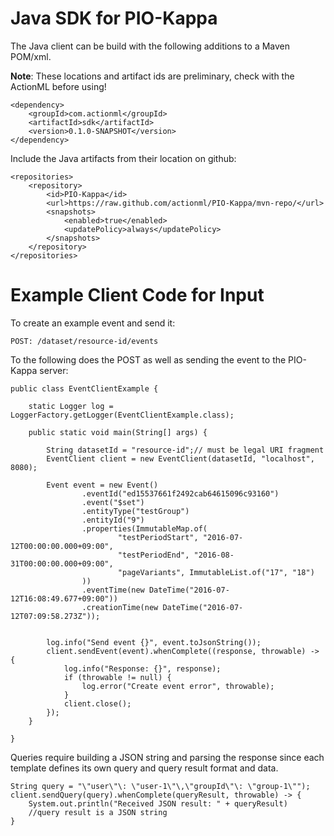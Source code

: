 # Java SDK for PIO-Kappa

The Java client can be build with the following additions to a Maven POM/xml. 

**Note**: These locations and artifact ids are preliminary, check with the ActionML before using!

```
<dependency>
    <groupId>com.actionml</groupId>
    <artifactId>sdk</artifactId>
    <version>0.1.0-SNAPSHOT</version>
</dependency>
```

Include the Java artifacts from their location on github:

```
<repositories>
    <repository>
        <id>PIO-Kappa</id>
        <url>https://raw.github.com/actionml/PIO-Kappa/mvn-repo/</url>
        <snapshots>
            <enabled>true</enabled>
            <updatePolicy>always</updatePolicy>
        </snapshots>
    </repository>
</repositories>
```


# Example Client Code for Input

To create an example event and send it:

    POST: /dataset/resource-id/events
    
To the following does the POST as well as sending the event to the PIO-Kappa server:

    
```
public class EventClientExample {

    static Logger log = LoggerFactory.getLogger(EventClientExample.class);

    public static void main(String[] args) {

        String datasetId = "resource-id";// must be legal URI fragment
        EventClient client = new EventClient(datasetId, "localhost", 8080);

        Event event = new Event()
                .eventId("ed15537661f2492cab64615096c93160")
                .event("$set")
                .entityType("testGroup")
                .entityId("9")
                .properties(ImmutableMap.of(
                        "testPeriodStart", "2016-07-12T00:00:00.000+09:00",
                        "testPeriodEnd", "2016-08-31T00:00:00.000+09:00",
                        "pageVariants", ImmutableList.of("17", "18")
                ))
                .eventTime(new DateTime("2016-07-12T16:08:49.677+09:00"))
                .creationTime(new DateTime("2016-07-12T07:09:58.273Z"));


        log.info("Send event {}", event.toJsonString());
        client.sendEvent(event).whenComplete((response, throwable) -> {
            log.info("Response: {}", response);
            if (throwable != null) {
                log.error("Create event error", throwable);
            }
            client.close();
        });
    }

}
```

Queries require building a JSON string and parsing the response since each template defines its own query and query result format and data.

```
String query = "\"user\"\: \"user-1\"\,\"groupId\"\: \"group-1\"");
client.sendQuery(query).whenComplete(queryResult, throwable) -> {
    System.out.println("Received JSON result: " + queryResult) 
    //query result is a JSON string
}
```

